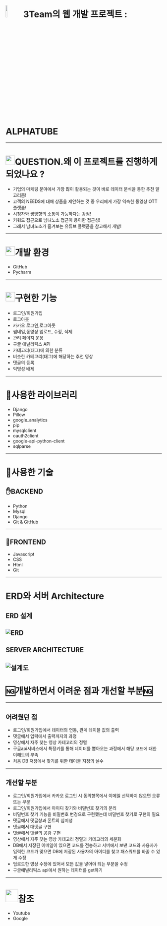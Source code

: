 # <img src="https://cdn.emojidex.com/emoji/seal/youtube.png" width=10% height=10%> 3Team의 웹 개발 프로젝트 : ALPHATUBE 
--------------------------------------
# <img src="https://pic.sopili.net/pub/emoji/twitter/2/72x72/2049.png" width=30 height=30>QUESTION.왜 이 프로젝트를 진행하게 되었나요 ? #
+ 기업의 마케팅 분야에서 가장 많이 활용되는 것이 바로 데이터 분석을 통한 추천 알고리즘!
+ 고객의 NEEDS에 대해 상품을 제안하는 것 중 우리에게 가장 익숙한 동영상 OTT 플랫폼!
+ 시청자와 쌍방향의 소통이 가능하다는 강점!
+ 키워드 접근으로 남녀노소 접근이 용이한 접근성!
+ 그래서 남녀노소가 즐겨보는 유튜브 플랫폼을 참고해서 개발!
--------------------------------------
 # <img src="https://pic.sopili.net/pub/emoji/twitter/2/72x72/1f4bb.png" width=30 height=30>개발 환경 #
+ GitHub
+ Pycharm
----------------------------------------
# <img src="https://pic.sopili.net/pub/emoji/twitter/2/72x72/1f5d2.png" width=30 height=30>구현한 기능 #
+ 로그인/회원가입
+ 로그아웃
+ 카카오 로그인,로그아웃
+ 썸네일,동영상 업로드, 수정, 삭제
+ 관리 페이지 운용
+ 구글 애널리틱스 API
+ 카테고리(태그)에 의한 분류
+ 비슷한 카테고리(태그)에 해당하는 추천 영상
+ 댓글의 등록
+ 익명성 배제

------------------------------------
# 📂사용한 라이브러리 #
+ Django
+ Pillow
+ google_analytics
+ pip
+ mysqlclient
+ oauth2client
+ google-api-python-client
+ sqlparse
-------------------------------------
# 📓사용한 기술 #
## ✋BACKEND ##
+ Python
+ Mysql
+ Django
+ Git & GitHub
-------------
## 🤚FRONTEND ##
+ Javascript
+ CSS
+ Html
+ Git
--------------------------------------
# ERD와 서버 Architecture #
## ERD 설계 ##
![ERD](https://user-images.githubusercontent.com/97925049/151302210-5db7af27-5efe-4c96-8936-4f8d3fc98f34.png)
-----------------
## SERVER ARCHITECTURE ##
![설계도](https://user-images.githubusercontent.com/97925049/151302104-46385540-62e9-4f97-baf9-7e950caab776.png)
-----------------------------------
# 🆖개발하면서 어려운 점과 개선할 부분🆖 #
--------------------------------
## 어려웠던 점 ##
+ 로그인/회원가입에서 데이터의 연동, 관계 테이블 값의 출력
+ 댓글에서 입력에서 출력까지의 과정
+ 영상에서 자주 찾는 영상 카테고리의 정렬
+ 구글api서비스에서 특정키를 통해 데이터를 뽑아오는 과정에서 해당 코드에 대한 이해도의 부족
+ 처음 DB 저장에서 찾기를 위한 테이블 지정의 실수
---------------
## 개선할 부분 ##
+ 로그인/회원가입에서 카카오 로그인 시 동의항목에서 이메일 선택하지 않으면 오류뜨는 부분
+ 로그인/회원가입에서 아이디 찾기와 비밀번호 찾기의 분리
+ 비밀번호 찾기 기능을 비밀번호 변경으로 구현했는데 비밀번호 찾기로 구현의 필요
+ 댓글에서 댓글창과 폰트의 심미성
+ 댓글에서 대댓글 구현
+ 댓글에서 댓글의 공감 구현
+ 영상에서 자주 찾는 영상 카테고리 정렬과 카테고리의 세분화
+ DB에서 저장된 이메일이 있으면 코드를 전송하고 서버에서 보낸 코드와 사용자가 입력한 코드가 맞으면 DB에 저장된 사용자의 아이디를 찾고 패스워드를 바꿀 수 있게 수정
+ 업로드한 영상 수정에 있어서 모든 값을 넣어야 되는 부분을 수정
+ 구글애널리틱스 api에서 원하는 데이터를 get하기
---------------------------
# <img src="https://pic.sopili.net/pub/emoji/twitter/2/72x72/231b.png" width=40 height=40>참조
+ Youtube
+ Google

